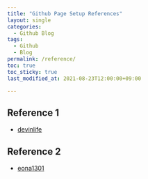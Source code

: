 ```yaml
---
title: "Github Page Setup References"
layout: single
categories:
  - Github Blog
tags:
  - Github
  - Blog
permalink: /reference/
toc: true
toc_sticky: true
last_modified_at: 2021-08-23T12:00:00+09:00

---
```


## Reference 1
- [devinlife](https://devinlife.com/categories/)

## Reference 2
- [eona1301](https://eona1301.github.io/categories/)
